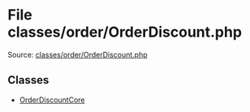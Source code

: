 File classes/order/OrderDiscount.php
=========

Source: [classes/order/OrderDiscount.php](https://github.com/PrestaShop/PrestaShop/blob/1.5.4.1/classes/order/OrderDiscount.php)


Classes
-------

* [OrderDiscountCore](class.OrderDiscountCore.md)


